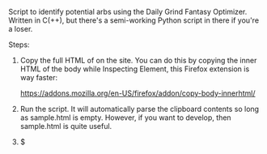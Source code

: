 Script to identify potential arbs using the Daily Grind Fantasy Optimizer. Written in C(++), but there's a semi-working Python script in there if you're a loser.

Steps:
1) Copy the full HTML of on the site. You can do this by copying the inner HTML of the body while Inspecting Element, this Firefox extension is way faster:
   
   https://addons.mozilla.org/en-US/firefox/addon/copy-body-innerhtml/

3) Run the script. It will automatically parse the clipboard contents so long as sample.html is empty. However, if you want to develop, then sample.html is quite useful.

4) $
